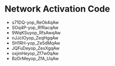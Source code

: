 # Network Activation Code
* s71DQ-yop_ReOk4qAw
* SOq4P-yop_RfRacqAw
* 9WqKSuyop_RfsAwqAw
* nJJcIOyop_ZeqHgqAw
* 5H1RH-yop_Ze5dMqAw
* JQFuDeyop_ZexXgqAw
* oxjmHeyop_Zf7w0qAw
* BzDrMeyop_ZfA_UqAw